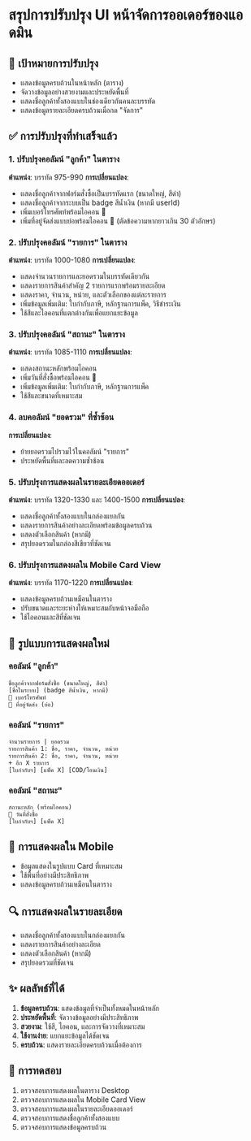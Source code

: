 # สรุปการปรับปรุง UI หน้าจัดการออเดอร์ของแอดมิน

## 🎯 **เป้าหมายการปรับปรุง**
- แสดงข้อมูลครบถ้วนในหน้าหลัก (ตาราง)
- จัดวางข้อมูลอย่างสวยงามและประหยัดพื้นที่
- แสดงชื่อลูกค้าทั้งสองแบบในช่องเดียวกันคนละบรรทัด
- แสดงข้อมูลรายละเอียดครบถ้วนเมื่อกด "จัดการ"

## ✅ **การปรับปรุงที่ทำเสร็จแล้ว**

### 1. **ปรับปรุงคอลัมน์ "ลูกค้า" ในตาราง**
**ตำแหน่ง**: บรรทัด 975-990
**การเปลี่ยนแปลง**:
- แสดงชื่อลูกค้าจากฟอร์มสั่งซื้อเป็นบรรทัดแรก (ขนาดใหญ่, สีดำ)
- แสดงชื่อลูกค้าจากระบบเป็น badge สีน้ำเงิน (หากมี userId)
- เพิ่มเบอร์โทรศัพท์พร้อมไอคอน 📱
- เพิ่มที่อยู่จัดส่งแบบย่อพร้อมไอคอน 📍 (ตัดข้อความหากยาวเกิน 30 ตัวอักษร)

### 2. **ปรับปรุงคอลัมน์ "รายการ" ในตาราง**
**ตำแหน่ง**: บรรทัด 1000-1080
**การเปลี่ยนแปลง**:
- แสดงจำนวนรายการและยอดรวมในบรรทัดเดียวกัน
- แสดงรายการสินค้าสำคัญ 2 รายการแรกพร้อมรายละเอียด
- แสดงราคา, จำนวน, หน่วย, และตัวเลือกของแต่ละรายการ
- เพิ่มข้อมูลเพิ่มเติม: ใบกำกับภาษี, หลักฐานการแพ็ค, วิธีชำระเงิน
- ใช้สีและไอคอนที่แตกต่างกันเพื่อแยกแยะข้อมูล

### 3. **ปรับปรุงคอลัมน์ "สถานะ" ในตาราง**
**ตำแหน่ง**: บรรทัด 1085-1110
**การเปลี่ยนแปลง**:
- แสดงสถานะหลักพร้อมไอคอน
- เพิ่มวันที่สั่งซื้อพร้อมไอคอน 📅
- เพิ่มข้อมูลเพิ่มเติม: ใบกำกับภาษี, หลักฐานการแพ็ค
- ใช้สีและขนาดที่เหมาะสม

### 4. **ลบคอลัมน์ "ยอดรวม" ที่ซ้ำซ้อน**
**การเปลี่ยนแปลง**:
- ย้ายยอดรวมไปรวมไว้ในคอลัมน์ "รายการ"
- ประหยัดพื้นที่และลดความซ้ำซ้อน

### 5. **ปรับปรุงการแสดงผลในรายละเอียดออเดอร์**
**ตำแหน่ง**: บรรทัด 1320-1330 และ 1400-1500
**การเปลี่ยนแปลง**:
- แสดงชื่อลูกค้าทั้งสองแบบในกล่องแยกกัน
- แสดงรายการสินค้าอย่างละเอียดพร้อมข้อมูลครบถ้วน
- แสดงตัวเลือกสินค้า (หากมี)
- สรุปยอดรวมในกล่องสีเขียวที่ชัดเจน

### 6. **ปรับปรุงการแสดงผลใน Mobile Card View**
**ตำแหน่ง**: บรรทัด 1170-1220
**การเปลี่ยนแปลง**:
- แสดงข้อมูลครบถ้วนเหมือนในตาราง
- ปรับขนาดและระยะห่างให้เหมาะสมกับหน้าจอมือถือ
- ใช้ไอคอนและสีที่ชัดเจน

## 🎨 **รูปแบบการแสดงผลใหม่**

### **คอลัมน์ "ลูกค้า"**
```
ชื่อลูกค้าจากฟอร์มสั่งซื้อ (ขนาดใหญ่, สีดำ)
[ชื่อในระบบ] (badge สีน้ำเงิน, หากมี)
📱 เบอร์โทรศัพท์
📍 ที่อยู่จัดส่ง (ย่อ)
```

### **คอลัมน์ "รายการ"**
```
จำนวนรายการ | ยอดรวม
รายการสินค้า 1: ชื่อ, ราคา, จำนวน, หน่วย
รายการสินค้า 2: ชื่อ, ราคา, จำนวน, หน่วย
+ อีก X รายการ
[ใบกำกับฯ] [แพ็ค X] [COD/โอนเงิน]
```

### **คอลัมน์ "สถานะ"**
```
สถานะหลัก (พร้อมไอคอน)
📅 วันที่สั่งซื้อ
[ใบกำกับฯ] [แพ็ค X]
```

## 📱 **การแสดงผลใน Mobile**
- ข้อมูลแสดงในรูปแบบ Card ที่เหมาะสม
- ใช้พื้นที่อย่างมีประสิทธิภาพ
- แสดงข้อมูลครบถ้วนเหมือนในตาราง

## 🔍 **การแสดงผลในรายละเอียด**
- แสดงชื่อลูกค้าทั้งสองแบบในกล่องแยกกัน
- แสดงรายการสินค้าอย่างละเอียด
- แสดงตัวเลือกสินค้า (หากมี)
- สรุปยอดรวมที่ชัดเจน

## ✨ **ผลลัพธ์ที่ได้**
1. **ข้อมูลครบถ้วน**: แสดงข้อมูลที่จำเป็นทั้งหมดในหน้าหลัก
2. **ประหยัดพื้นที่**: จัดวางข้อมูลอย่างมีประสิทธิภาพ
3. **สวยงาม**: ใช้สี, ไอคอน, และการจัดวางที่เหมาะสม
4. **ใช้งานง่าย**: แยกแยะข้อมูลได้ชัดเจน
5. **ครบถ้วน**: แสดงรายละเอียดครบถ้วนเมื่อต้องการ

## 🧪 **การทดสอบ**
1. ตรวจสอบการแสดงผลในตาราง Desktop
2. ตรวจสอบการแสดงผลใน Mobile Card View
3. ตรวจสอบการแสดงผลในรายละเอียดออเดอร์
4. ตรวจสอบการแสดงชื่อลูกค้าทั้งสองแบบ
5. ตรวจสอบการแสดงข้อมูลครบถ้วน
